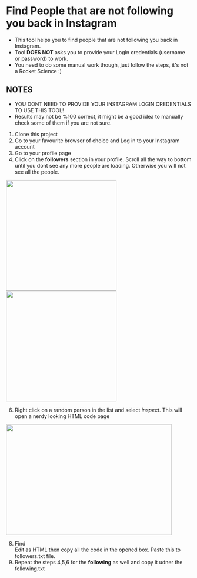# Find People that are not following you back in Instagram

- This tool helps you to find people that are not following you back in Instagram.
- Tool **DOES NOT** asks you to provide your Login credentials (username or password) to work.
- You need to do some manual work though, just follow the steps, it's not a Rocket Science :)

## NOTES
- YOU DONT NEED TO PROVIDE YOUR INSTAGRAM LOGIN CREDENTIALS TO USE THIS TOOL!
- Results may not be %100 correct, it might be a good idea to manually check some of them if you are not sure.

1. Clone this project
2. Go to your favourite browser of choice and Log in to your Instagram account
3. Go to your profile page
4. Click on the **followers** section in your profile. Scroll all the way to bottom until you dont see any more people are loading. Otherwise you will not see all the people.

<img src="https://user-images.githubusercontent.com/86969996/174444649-8d9dc63c-5d2d-46ba-a08d-263c2e90c54d.png"  width="300" height="300" /> <img src="https://user-images.githubusercontent.com/86969996/174444652-7a2ec9c2-a523-47c8-926a-988c2532fbee.png"  width="300" height="300" />


6. Right click on a random person in the list and select *inspect*. This will open a nerdy looking HTML code page
<img src="https://user-images.githubusercontent.com/86969996/174444928-a08bce8f-c4b8-47e6-80c0-f90b94c03519.png"  width="450" height="300" />

8. Find <div class ="_aae-" in the HTML code and right click > Edit as HTML then copy all the code in the opened box. Paste this to followers.txt file.
9. Repeat the steps 4,5,6 for the **following** as well and copy it udner the following.txt
